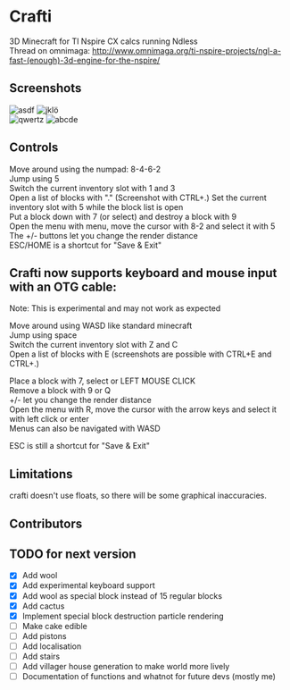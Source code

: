 Crafti
======

3D Minecraft for TI Nspire CX calcs running Ndless  
Thread on omnimaga: http://www.omnimaga.org/ti-nspire-projects/ngl-a-fast-(enough)-3d-engine-for-the-nspire/

Screenshots
-----------

![asdf](http://www.ticalc.org/archives/files/ss/859/85909.gif)
![jklö](http://i.imgur.com/WMDurMv.png)  
![qwertz](http://www.ticalc.org/archives/files/ss/855/85542.gif)
![abcde](http://img.ourl.ca/crafti_v1.0_list.png)

Controls
--------

Move around using the numpad: 8-4-6-2  
Jump using 5  
Switch the current inventory slot with 1 and 3  
Open a list of blocks with "."  (Screenshot with CTRL+.)
Set the current inventory slot with 5 while the block list is open  
Put a block down with 7 (or select) and destroy a block with 9  
Open the menu with menu, move the cursor with 8-2 and select it with 5  
The +/- buttons let you change the render distance  
ESC/HOME is a shortcut for "Save & Exit"  



## Crafti now supports keyboard and mouse input with an OTG cable:
Note: This is experimental and may not work as expected

Move around using WASD like standard minecraft  
Jump using space  
Switch the current inventory slot with Z and C  
Open a list of blocks with E (screenshots are possible with CTRL+E and CTRL+.)  

Place a block with 7, select or LEFT MOUSE CLICK  
Remove a block with 9 or Q  
+/- let you change the render distance  
Open the menu with R, move the cursor with the arrow keys and select it with left click or enter  
Menus can also be navigated with WASD  

ESC is still a shortcut for "Save & Exit"  


Limitations
-----------

crafti doesn't use floats, so there will be some graphical inaccuracies.


Contributors
-----------
<!-- readme: contributors -start -->
<!-- readme: contributors -end -->


TODO for next version
-----------
- [x] Add wool
- [x] Add experimental keyboard support
- [x] Add wool as special block instead of 15 regular blocks
- [x] Add cactus
- [x] Implement special block destruction particle rendering
- [ ] Make cake edible
- [ ] Add pistons
- [ ] Add localisation
- [ ] Add stairs
- [ ] Add villager house generation to make world more lively
- [ ] Documentation of functions and whatnot for future devs (mostly me)
